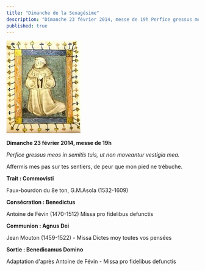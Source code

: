 ```yaml
---
title: "Dimanche de la Sexagésime"
description: "Dimanche 23 février 2014, messe de 19h Perfice gressus meos in semitis tuis, ut non moveantur vestigia mea. Affermis mes pas sur tes sentiers, de peur que mon pied ne trébuche. Trait : Commovisti Faux-bourdon du 8e ton, G.M.Asola (1532-1609) Consécration..."
published: true
---
```



![](/images/2014-02-21-moine.jpg)

**Dimanche 23 février 2014, messe de 19h**

*Perfice gressus meos in semitis tuis, ut non moveantur vestigia mea.*

Affermis mes pas sur tes sentiers, de peur que mon pied ne trébuche.

**Trait : Commovisti**

Faux-bourdon du 8e ton, G.M.Asola (1532-1609)

**Consécration : Benedictus**

Antoine de Févin (1470-1512) Missa pro fidelibus defunctis

**Communion : Agnus Dei**

Jean Mouton (1459-1522) - Missa Dictes moy toutes vos pensées

**Sortie : Benedicamus Domino**

Adaptation d'après Antoine de Févin - Missa pro fidelibus defunctis